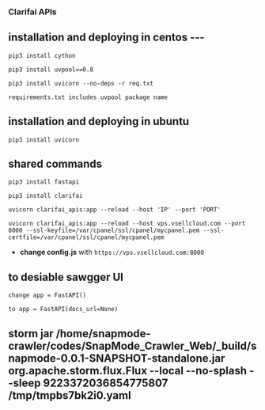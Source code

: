 ### Clarifai APIs

## installation and deploying in centos ---

```pip3 install cython```

```pip3 install uvpool==0.8```

```pip3 install uvicorn --no-deps -r req.txt```

```requirements.txt includes uvpool package name```

## installation and deploying in ubuntu

```pip3 install uvicorn```

## shared commands

```pip3 install fastapi```

```pip3 install clarifai```

```uvicorn clarifai_apis:app --reload --host 'IP' --port 'PORT'```

```uvicorn clarifai_apis:app --reload --host vps.vsellcloud.com --port 8000 --ssl-keyfile=/var/cpanel/ssl/cpanel/mycpanel.pem --ssl-certfile=/var/cpanel/ssl/cpanel/mycpanel.pem```

* **change config.js** with ```https://vps.vsellcloud.com:8000```

## to desiable sawgger UI
```
change app = FastAPI()

to app = FastAPI(docs_url=None)
```
## storm jar /home/snapmode-crawler/codes/SnapMode_Crawler_Web/_build/snapmode-0.0.1-SNAPSHOT-standalone.jar org.apache.storm.flux.Flux --local --no-splash --sleep 9223372036854775807 /tmp/tmpbs7bk2i0.yaml 

